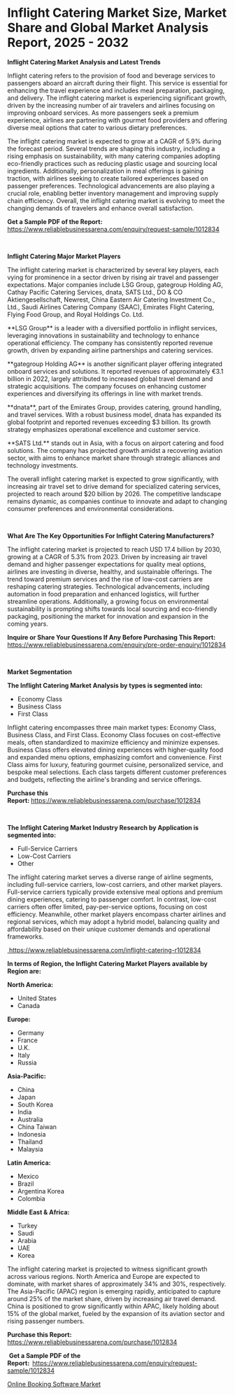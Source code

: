 <p><h1>Inflight Catering Market Size, Market Share and Global Market Analysis Report, 2025 - 2032</h1></p><p><strong>Inflight Catering Market Analysis and Latest Trends</strong></p>
<p><p>Inflight catering refers to the provision of food and beverage services to passengers aboard an aircraft during their flight. This service is essential for enhancing the travel experience and includes meal preparation, packaging, and delivery. The inflight catering market is experiencing significant growth, driven by the increasing number of air travelers and airlines focusing on improving onboard services. As more passengers seek a premium experience, airlines are partnering with gourmet food providers and offering diverse meal options that cater to various dietary preferences.</p><p>The inflight catering market is expected to grow at a CAGR of 5.9% during the forecast period. Several trends are shaping this industry, including a rising emphasis on sustainability, with many catering companies adopting eco-friendly practices such as reducing plastic usage and sourcing local ingredients. Additionally, personalization in meal offerings is gaining traction, with airlines seeking to create tailored experiences based on passenger preferences. Technological advancements are also playing a crucial role, enabling better inventory management and improving supply chain efficiency. Overall, the inflight catering market is evolving to meet the changing demands of travelers and enhance overall satisfaction.</p></p>
<p><strong>Get a Sample PDF of the Report:&nbsp;</strong> <a href="https://www.reliablebusinessarena.com/enquiry/request-sample/1012834?utm_campaign=2217&utm_medium=2&utm_source=Github&utm_content=ia&utm_term=07032025&utm_id=inflight-catering">https://www.reliablebusinessarena.com/enquiry/request-sample/1012834</a></p>
<p>&nbsp;</p>
<p><strong>Inflight Catering Major Market Players</strong></p>
<p><p>The inflight catering market is characterized by several key players, each vying for prominence in a sector driven by rising air travel and passenger expectations. Major companies include LSG Group, gategroup Holding AG, Cathay Pacific Catering Services, dnata, SATS Ltd., DO & CO Aktiengesellschaft, Newrest, China Eastern Air Catering Investment Co., Ltd., Saudi Airlines Catering Company (SAAC), Emirates Flight Catering, Flying Food Group, and Royal Holdings Co. Ltd.</p><p>**LSG Group** is a leader with a diversified portfolio in inflight services, leveraging innovations in sustainability and technology to enhance operational efficiency. The company has consistently reported revenue growth, driven by expanding airline partnerships and catering services.</p><p>**gategroup Holding AG** is another significant player offering integrated onboard services and solutions. It reported revenues of approximately €3.1 billion in 2022, largely attributed to increased global travel demand and strategic acquisitions. The company focuses on enhancing customer experiences and diversifying its offerings in line with market trends.</p><p>**dnata**, part of the Emirates Group, provides catering, ground handling, and travel services. With a robust business model, dnata has expanded its global footprint and reported revenues exceeding $3 billion. Its growth strategy emphasizes operational excellence and customer service.</p><p>**SATS Ltd.** stands out in Asia, with a focus on airport catering and food solutions. The company has projected growth amidst a recovering aviation sector, with aims to enhance market share through strategic alliances and technology investments.</p><p>The overall inflight catering market is expected to grow significantly, with increasing air travel set to drive demand for specialized catering services, projected to reach around $20 billion by 2026. The competitive landscape remains dynamic, as companies continue to innovate and adapt to changing consumer preferences and environmental considerations.</p></p>
<p>&nbsp;</p>
<p><strong>What Are The Key Opportunities For Inflight Catering Manufacturers?</strong></p>
<p><p>The inflight catering market is projected to reach USD 17.4 billion by 2030, growing at a CAGR of 5.3% from 2023. Driven by increasing air travel demand and higher passenger expectations for quality meal options, airlines are investing in diverse, healthy, and sustainable offerings. The trend toward premium services and the rise of low-cost carriers are reshaping catering strategies. Technological advancements, including automation in food preparation and enhanced logistics, will further streamline operations. Additionally, a growing focus on environmental sustainability is prompting shifts towards local sourcing and eco-friendly packaging, positioning the market for innovation and expansion in the coming years.</p></p>
<p><strong>Inquire or Share Your Questions If Any Before Purchasing This Report:</strong> <a href="https://www.reliablebusinessarena.com/enquiry/pre-order-enquiry/1012834?utm_campaign=2217&utm_medium=2&utm_source=Github&utm_content=ia&utm_term=07032025&utm_id=inflight-catering">https://www.reliablebusinessarena.com/enquiry/pre-order-enquiry/1012834</a></p>
<p>&nbsp;</p>
<p><strong>Market Segmentation</strong></p>
<p><strong>The Inflight Catering Market Analysis by types is segmented into:</strong></p>
<p><ul><li>Economy Class</li><li>Business Class</li><li>First Class</li></ul></p>
<p><p>Inflight catering encompasses three main market types: Economy Class, Business Class, and First Class. Economy Class focuses on cost-effective meals, often standardized to maximize efficiency and minimize expenses. Business Class offers elevated dining experiences with higher-quality food and expanded menu options, emphasizing comfort and convenience. First Class aims for luxury, featuring gourmet cuisine, personalized service, and bespoke meal selections. Each class targets different customer preferences and budgets, reflecting the airline's branding and service offerings.</p></p>
<p><strong>Purchase this Report:&nbsp;</strong><a href="https://www.reliablebusinessarena.com/purchase/1012834?utm_campaign=2217&utm_medium=2&utm_source=Github&utm_content=ia&utm_term=07032025&utm_id=inflight-catering">https://www.reliablebusinessarena.com/purchase/1012834</a></p>
<p>&nbsp;</p>
<p><strong>The Inflight Catering Market Industry Research by Application is segmented into:</strong></p>
<p><ul><li>Full-Service Carriers</li><li>Low-Cost Carriers</li><li>Other</li></ul></p>
<p><p>The inflight catering market serves a diverse range of airline segments, including full-service carriers, low-cost carriers, and other market players. Full-service carriers typically provide extensive meal options and premium dining experiences, catering to passenger comfort. In contrast, low-cost carriers often offer limited, pay-per-service options, focusing on cost efficiency. Meanwhile, other market players encompass charter airlines and regional services, which may adopt a hybrid model, balancing quality and affordability based on their unique customer demands and operational frameworks.</p></p>
<p><a href="https://www.reliablebusinessarena.com/inflight-catering-r1012834?utm_campaign=2217&utm_medium=2&utm_source=Github&utm_content=ia&utm_term=07032025&utm_id=inflight-catering">&nbsp;https://www.reliablebusinessarena.com/inflight-catering-r1012834</a></p>
<p><strong>In terms of Region, the Inflight Catering Market Players available by Region are:</strong></p>
<p>
    <p> <strong> North America: </strong>
        <ul>
            <li>United States</li>
            <li>Canada</li>
        </ul>
        </p> 
    <p> <strong> Europe: </strong>
        <ul>
            <li>Germany</li>
            <li>France</li>
            <li>U.K.</li>
            <li>Italy</li>
            <li>Russia</li>
        </ul>
        </p> 
    <p> <strong> Asia-Pacific: </strong>
        <ul>
            <li>China</li>
            <li>Japan</li>
            <li>South Korea</li>
            <li>India</li>
            <li>Australia</li>
            <li>China Taiwan</li>
            <li>Indonesia</li>
            <li>Thailand</li>
            <li>Malaysia</li>
        </ul>
        </p> 
    <p> <strong> Latin America: </strong>
        <ul>
            <li>Mexico</li>
            <li>Brazil</li>
            <li>Argentina Korea</li>
            <li>Colombia</li>
        </ul>
        </p> 
    <p> <strong> Middle East & Africa: </strong>
        <ul>
            <li>Turkey</li>
            <li>Saudi</li>
            <li>Arabia</li>
            <li>UAE</li>
            <li>Korea</li>
        </ul>
    </p>
    </p>
<p><p>The inflight catering market is projected to witness significant growth across various regions. North America and Europe are expected to dominate, with market shares of approximately 34% and 30%, respectively. The Asia-Pacific (APAC) region is emerging rapidly, anticipated to capture around 25% of the market share, driven by increasing air travel demand. China is positioned to grow significantly within APAC, likely holding about 15% of the global market, fueled by the expansion of its aviation sector and rising passenger numbers.</p></p>
<p><strong>Purchase this Report: </strong><a href="https://www.reliablebusinessarena.com/purchase/1012834?utm_campaign=2217&utm_medium=2&utm_source=Github&utm_content=ia&utm_term=07032025&utm_id=inflight-catering">https://www.reliablebusinessarena.com/purchase/1012834</a></p>
<p>&nbsp;<strong>Get a Sample PDF of the Report:&nbsp;&nbsp;</strong><a href="https://www.reliablebusinessarena.com/enquiry/request-sample/1012834?utm_campaign=2217&utm_medium=2&utm_source=Github&utm_content=ia&utm_term=07032025&utm_id=inflight-catering">https://www.reliablebusinessarena.com/enquiry/request-sample/1012834</a></p>
<p><strong></strong></p>
<p><p><a href="https://github.com/ChiragRp1/Market-Research-Report-List-7/blob/main/online-booking-software-market.md?utm_campaign=2217&utm_medium=2&utm_source=Github&utm_content=ia&utm_term=07032025&utm_id=inflight-catering">Online Booking Software Market</a></p></p>